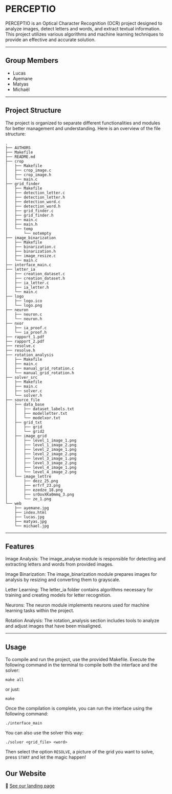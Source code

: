 # PERCEPTIO

PERCEPTIO is an Optical Character Recognition (OCR) project designed to analyze images, detect letters and words, and extract textual information.
This project utilizes various algorithms and machine learning techniques to provide an effective and accurate solution.

---
## Group Members

- Lucas
- Ayemane
- Matyas
- Michaël

---
## Project Structure

The project is organized to separate different functionalities and modules for better management and understanding.
Here is an overview of the file structure:

```
.
├── AUTHORS
├── Makefile
├── README.md
├── crop
│   ├── Makefile
│   ├── crop_image.c
│   ├── crop_image.h
│   └── main.c
├── grid_finder
│   ├── Makefile
│   ├── detection_letter.c
│   ├── detection_letter.h
│   ├── detection_word.c
│   ├── detection_word.h
│   ├── grid_finder.c
│   ├── grid_finder.h
│   ├── main.c
│   ├── main.h
│   └── temp
│       └── notempty
├── image_binarization
│   ├── Makefile
│   ├── binarization.c
│   ├── binarization.h
│   ├── image_resize.c
│   └── main.c
├── interface_main.c
├── letter_ia
│   ├── creation_dataset.c
│   ├── creation_dataset.h
│   ├── ia_letter.c
│   ├── ia_letter.h
│   └── main.c
├── logo
│   ├── logo.ico
│   └── logo.png
├── neuron
│   ├── neuron.c
│   └── neuron.h
├── nxor
│   ├── ia_proof.c
│   └── ia_proof.h
├── rapport_1.pdf
├── rapport_2.pdf
├── resolve.c
├── resolve.h
├── rotation_analysis
│   ├── Makefile
│   ├── main.c
│   ├── manual_grid_rotation.c
│   └── manual_grid_rotation.h
├── solver_src
│   ├── Makefile
│   ├── main.c
│   ├── solver.c
│   └── solver.h
├── source_file
│   ├── data_base
│   │   ├── dataset_labels.txt
│   │   ├── modelletter.txt
│   │   └── modelxor.txt
│   ├── grid_txt
│   │   ├── grid
│   │   └── grid2
│   ├── image_grid
│   │   ├── level_1_image_1.png
│   │   ├── level_1_image_2.png
│   │   ├── level_2_image_1.png
│   │   ├── level_2_image_2.png
│   │   ├── level_3_image_1.png
│   │   ├── level_3_image_2.png
│   │   ├── level_4_image_1.png
│   │   └── level_4_image_2.png
│   └── image_lettre
│       ├── dezz_25.png
│       ├── erfrf_23.png
│       ├── ezedze_18.png
│       ├── srOovXKa0mmq_3.png
│       └── ze_1.png
└── web
    ├── ayemane.jpg
    ├── index.html
    ├── lucas.jpg
    ├── matyas.jpg
    └── michael.jpg
```

---
## Features

Image Analysis: The image_analyse module is responsible for detecting and extracting letters and words from provided images.

Image Binarization: The image_binarization module prepares images for analysis by resizing and converting them to grayscale.

Letter Learning: The letter_ia folder contains algorithms necessary for training and creating models for letter recognition.

Neurons: The neuron module implements neurons used for machine learning tasks within the project.

Rotation Analysis: The rotation_analysis section includes tools to analyze and adjust images that have been misaligned.

---
## Usage

To compile and run the project, use the provided Makefile. Execute the following command in the terminal to compile both the interface and the solver:

```
make all
``` 

or just:

```
make
```

Once the compilation is complete, you can run the interface using the following command:

```
./interface_main
```

You can also use the solver this way:

```
./solver <grid_file> <word>
```

Then select the option `RESOLVE`, a picture of the grid you want to solve, press `START` and let the magic happen!

## Our Website
🔗 [See our landing page](https://lucasbnrd05.github.io/perceptio/index.html)

